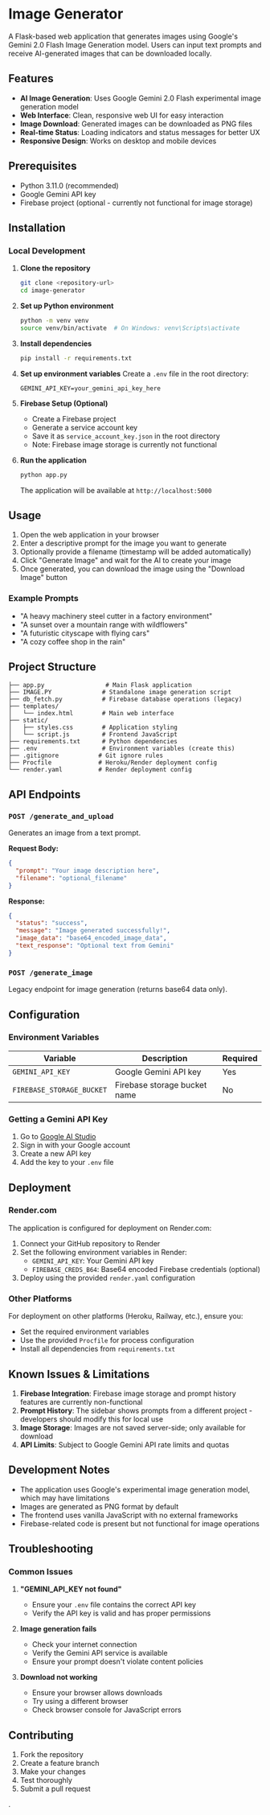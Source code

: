# Image Generator

A Flask-based web application that generates images using Google's Gemini 2.0 Flash Image Generation model. Users can input text prompts and receive AI-generated images that can be downloaded locally.

## Features

- **AI Image Generation**: Uses Google Gemini 2.0 Flash experimental image generation model
- **Web Interface**: Clean, responsive web UI for easy interaction
- **Image Download**: Generated images can be downloaded as PNG files
- **Real-time Status**: Loading indicators and status messages for better UX
- **Responsive Design**: Works on desktop and mobile devices

## Prerequisites

- Python 3.11.0 (recommended)
- Google Gemini API key
- Firebase project (optional - currently not functional for image storage)

## Installation

### Local Development

1. **Clone the repository**

   ```bash
   git clone <repository-url>
   cd image-generator
   ```

2. **Set up Python environment**

   ```bash
   python -m venv venv
   source venv/bin/activate  # On Windows: venv\Scripts\activate
   ```

3. **Install dependencies**

   ```bash
   pip install -r requirements.txt
   ```

4. **Set up environment variables**
   Create a `.env` file in the root directory:

   ```env
   GEMINI_API_KEY=your_gemini_api_key_here
   ```

5. **Firebase Setup (Optional)**

   - Create a Firebase project
   - Generate a service account key
   - Save it as `service_account_key.json` in the root directory
   - Note: Firebase image storage is currently not functional

6. **Run the application**

   ```bash
   python app.py
   ```

   The application will be available at `http://localhost:5000`

## Usage

1. Open the web application in your browser
2. Enter a descriptive prompt for the image you want to generate
3. Optionally provide a filename (timestamp will be added automatically)
4. Click "Generate Image" and wait for the AI to create your image
5. Once generated, you can download the image using the "Download Image" button

### Example Prompts

- "A heavy machinery steel cutter in a factory environment"
- "A sunset over a mountain range with wildflowers"
- "A futuristic cityscape with flying cars"
- "A cozy coffee shop in the rain"

## Project Structure

```
├── app.py                 # Main Flask application
├── IMAGE.PY              # Standalone image generation script
├── db_fetch.py           # Firebase database operations (legacy)
├── templates/
│   └── index.html        # Main web interface
├── static/
│   ├── styles.css        # Application styling
│   └── script.js         # Frontend JavaScript
├── requirements.txt      # Python dependencies
├── .env                  # Environment variables (create this)
├── .gitignore           # Git ignore rules
├── Procfile             # Heroku/Render deployment config
└── render.yaml          # Render deployment config
```

## API Endpoints

### `POST /generate_and_upload`

Generates an image from a text prompt.

**Request Body:**

```json
{
  "prompt": "Your image description here",
  "filename": "optional_filename"
}
```

**Response:**

```json
{
  "status": "success",
  "message": "Image generated successfully!",
  "image_data": "base64_encoded_image_data",
  "text_response": "Optional text from Gemini"
}
```

### `POST /generate_image`

Legacy endpoint for image generation (returns base64 data only).

## Configuration

### Environment Variables

| Variable                  | Description                  | Required |
| ------------------------- | ---------------------------- | -------- |
| `GEMINI_API_KEY`          | Google Gemini API key        | Yes      |
| `FIREBASE_STORAGE_BUCKET` | Firebase storage bucket name | No       |

### Getting a Gemini API Key

1. Go to [Google AI Studio](https://aistudio.google.com/)
2. Sign in with your Google account
3. Create a new API key
4. Add the key to your `.env` file

## Deployment

### Render.com

The application is configured for deployment on Render.com:

1. Connect your GitHub repository to Render
2. Set the following environment variables in Render:
   - `GEMINI_API_KEY`: Your Gemini API key
   - `FIREBASE_CREDS_B64`: Base64 encoded Firebase credentials (optional)
3. Deploy using the provided `render.yaml` configuration

### Other Platforms

For deployment on other platforms (Heroku, Railway, etc.), ensure you:

- Set the required environment variables
- Use the provided `Procfile` for process configuration
- Install all dependencies from `requirements.txt`

## Known Issues & Limitations

1. **Firebase Integration**: Firebase image storage and prompt history features are currently non-functional
2. **Prompt History**: The sidebar shows prompts from a different project - developers should modify this for local use
3. **Image Storage**: Images are not saved server-side; only available for download
4. **API Limits**: Subject to Google Gemini API rate limits and quotas

## Development Notes

- The application uses Google's experimental image generation model, which may have limitations
- Images are generated as PNG format by default
- The frontend uses vanilla JavaScript with no external frameworks
- Firebase-related code is present but not functional for image operations

## Troubleshooting

### Common Issues

1. **"GEMINI_API_KEY not found"**

   - Ensure your `.env` file contains the correct API key
   - Verify the API key is valid and has proper permissions

2. **Image generation fails**

   - Check your internet connection
   - Verify the Gemini API service is available
   - Ensure your prompt doesn't violate content policies

3. **Download not working**
   - Ensure your browser allows downloads
   - Try using a different browser
   - Check browser console for JavaScript errors

## Contributing

1. Fork the repository
2. Create a feature branch
3. Make your changes
4. Test thoroughly
5. Submit a pull request

.

